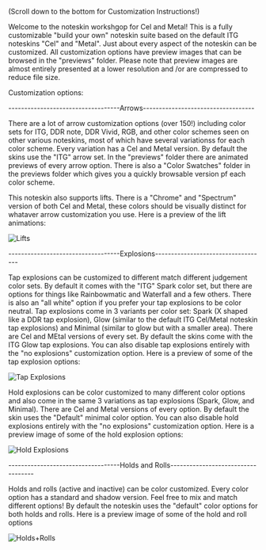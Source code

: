 (Scroll down to the bottom for Customization Instructions!)

Welcome to the noteskin workshgop for Cel and Metal! This is a fully customizable "build your own" noteskin suite based on the default ITG noteskins "Cel" and "Metal". Just about every aspect of the noteskin can be customized. All customization options have preview images that can be browsed in the "previews" folder. Please note that preview images are almost entirely presented at a lower resolution and /or are compressed to reduce file size.

Customization options:

-----------------------------------Arrows-----------------------------------

There are a lot of arrow customization options (over 150!) including color sets for ITG, DDR note, DDR Vivid, RGB, and other color schemes seen on other various noteskins, most of which have several variationss for each color scheme. Every variation has a Cel and Metal version. By default the skins use the "ITG" arrow set. In the "previews" folder there are animated previews of every arrow option. There is also a "Color Swatches" folder in the previews folder which gives you a quickly browsable version pf each color scheme.

This noteskin also supports lifts. There is a "Chrome" and "Spectrum" version of both Cel and Metal, these colors should be visually distinct for whataver arrow customization you use.
Here is a preview of the lift animations:

![Lifts](https://github.com/user-attachments/assets/04ace0e4-159c-4b50-bd9a-866742187bd4)

-----------------------------------Explosions-----------------------------------

Tap explosions can be customized to different match different judgement color sets. By default it comes with the "ITG" Spark color set, but there are options for things like Rainbowmatic and Waterfall and a few others. There is also an "all white" option if you prefer your tap explosions to be color neutral. Tap explosions come in 3 variants per color set: Spark (X shaped like a DDR tap explosion), Glow (similar to the default ITG Cel/Metal noteskin tap explosions) and Minimal (similar to glow but with a smaller area). There are Cel and MEtal versions of every set. By default the skins come with the ITG Glow tap explosions. You can also disable tap explosions entirely with the "no explosions" customization option.
Here is a preview of some of the tap explosion options:

![Tap Explosions](https://github.com/user-attachments/assets/0ba469c7-4f04-4a07-8823-0c8439cb50e9)

Hold explosions can be color customized to many different color options and also come in the same 3 variations as tap explosions (Spark, Glow, and Minimal). There are Cel and Metal versions of every option. By default the skin uses the "Default" minimal color option. You can also disable hold explosions entirely with the "no explosions" customization option.
Here is a preview image of some of the hold explosion options:

![Hold Explosions](https://github.com/user-attachments/assets/b2949529-0770-4f93-b2fb-e173fad968a7)

-----------------------------------Holds and Rolls-----------------------------------

Holds and rolls (active and inactive) can be color customized. Every color option has a standard and shadow version. Feel free to mix and match different options! By default the noteskin uses the "default" color options for both holds and rolls. 
Here is a preview image of some of the hold and roll options

![Holds+Rolls](https://github.com/user-attachments/assets/f98d1c79-8090-4c03-a4e2-d22e0f9116fe)
